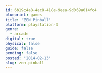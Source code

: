 ```yaml
---
id: 6b19c4a8-4ec8-418e-9eea-9d069a014fc4
blueprint: games
title: 'ZEN Pinball'
platform: playstation-3
genre:
  - arcade
digital: true
physical: false
guide: false
pending: false
posted: '2014-02-13'
slug: zen-pinball
---
```

